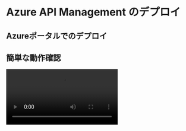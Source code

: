 # Azure API Management のデプロイ

## Azureポータルでのデプロイ


## 簡単な動作確認

<video src="images/echoapi.mp4" controles="controles" />